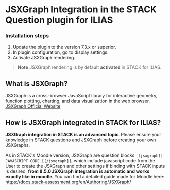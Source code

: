 # JSXGraph Integration in the STACK Question plugin for ILIAS

### Installation steps
1. Update the plugin to the version 7.3.x or superior.
2. In plugin configuration, go to display settings.
3. Activate JSXGraph rendering.

> **Note** JSXGraph rendering is by default **activated** in STACK for ILIAS.

## What is JSXGraph?
JSXGraph is a cross-browser JavaScript library for interactive geometry, function plotting, charting, and data visualization in the web browser.
[JSXGraph Official Website](http://jsxgraph.uni-bayreuth.de/wp/index.html)

## How is JSXGraph integrated in STACK for ILIAS?
**JSXGraph integration in STACK is an advanced topic**. Please ensure your knowledge in STACK questions and JSXGraph before creating your own JSXGraphs.

As in STACK's Moodle version, JSXGraph are question blocks ``[[jsxgraph]] JAVASCRIPT CODE [[/jsxgraph]]``, which include javascript code from the User to create the JSXGraph and other settings if binding with STACK inputs is desired, **from 8.5.0 JSXGraph integration is automatic and works exactly like in moodle**.
You can find a detailed guide made for Moodle here: https://docs.stack-assessment.org/en/Authoring/JSXGraph/
